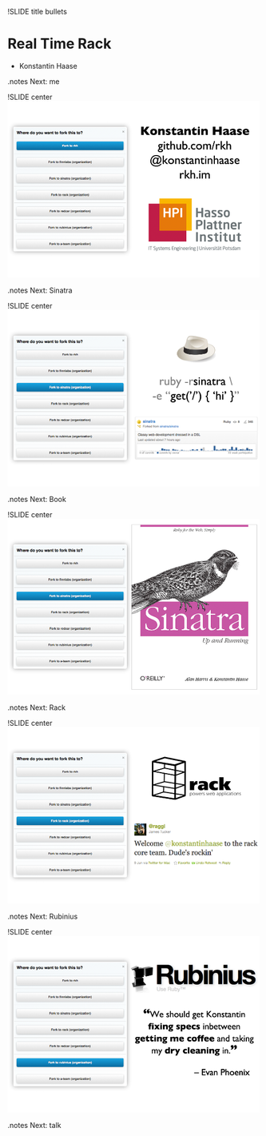 !SLIDE title bullets
# Real Time Rack #

* Konstantin Haase

.notes Next: me

!SLIDE center
![rkh](rkh.png)

.notes Next: Sinatra

!SLIDE center
![sinatra](sinatra1.png)

.notes Next: Book

!SLIDE center
![sinatra](sinatra2.png)

.notes Next: Rack

!SLIDE center
![rack](rack.png)

.notes Next: Rubinius

!SLIDE center
![rubinius](rubinius.png)

.notes Next: talk
